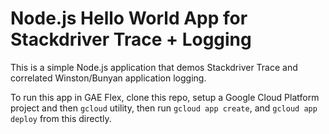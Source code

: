 # Node.js Hello World App for Stackdriver Trace + Logging

This is a simple Node.js application that demos Stackdriver Trace and correlated
Winston/Bunyan application logging.

To run this app in GAE Flex, clone this repo, setup a Google Cloud Platform project and then `gcloud` utility, then run `gcloud app create`, and `gcloud app deploy` from this directly.
